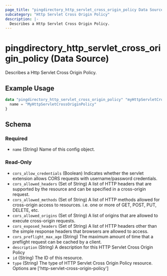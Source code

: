 ```yaml
---
page_title: "pingdirectory_http_servlet_cross_origin_policy Data Source - terraform-provider-pingdirectory"
subcategory: "Http Servlet Cross Origin Policy"
description: |-
  Describes a Http Servlet Cross Origin Policy.
---
```


# pingdirectory_http_servlet_cross_origin_policy (Data Source)

Describes a Http Servlet Cross Origin Policy.

## Example Usage

```terraform
data "pingdirectory_http_servlet_cross_origin_policy" "myHttpServletCrossOriginPolicy" {
  name = "MyHttpServletCrossOriginPolicy"
}
```

<!-- schema generated by tfplugindocs -->
## Schema

### Required

- `name` (String) Name of this config object.

### Read-Only

- `cors_allow_credentials` (Boolean) Indicates whether the servlet extension allows CORS requests with username/password credentials.
- `cors_allowed_headers` (Set of String) A list of HTTP headers that are supported by the resource and can be specified in a cross-origin request.
- `cors_allowed_methods` (Set of String) A list of HTTP methods allowed for cross-origin access to resources. i.e. one or more of GET, POST, PUT, DELETE, etc.
- `cors_allowed_origins` (Set of String) A list of origins that are allowed to execute cross-origin requests.
- `cors_exposed_headers` (Set of String) A list of HTTP headers other than the simple response headers that browsers are allowed to access.
- `cors_preflight_max_age` (String) The maximum amount of time that a preflight request can be cached by a client.
- `description` (String) A description for this HTTP Servlet Cross Origin Policy
- `id` (String) The ID of this resource.
- `type` (String) The type of HTTP Servlet Cross Origin Policy resource. Options are ['http-servlet-cross-origin-policy']

